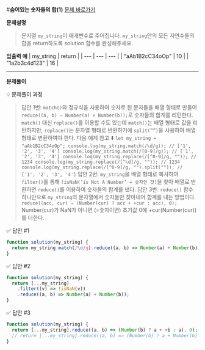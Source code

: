 #**숨어있는 숫자들의 합(1)**
[문제 바로가기](https://school.programmers.co.kr/learn/courses/30/lessons/120851)

**문제설명**

> 문자열 `my_string`이 매개변수로 주어집니다. `my_string`안의 모든 자연수들의 합을 return하도록 solution 함수를 완성해주세요.

**입출력 예**
| my_string | return |
| --- | --- | --- |
| "aAb1B2cC34oOp" | 10 |
| "1a2b3c4d123" | 16 |

---

**문제풀이**

💡 문제풀이 과정

> 답안 1번: `match()`와 정규식을 사용하여 숫자로 된 문자들을 배열 형태로 만들어 `reduce((a, b) ⇒ Number(a) + Number(b));`로 숫자들의 합계를 리턴한다. `match()` 대신 `replace()`를 이용할 수도 있는데 `match()`는 배열 형태로 값을 리턴하지만, `replace()`는 문자열 형태로 반환하기에 `split(””)`을 사용하여 배열 형태로 변환하여야 한다. 다음 예제 참고 ⬇️
> `let my_string = "aAb1B2cC34oOp";
console.log(my_string.match(/\d/g)); // ['1', '2', '3', '4']
console.log(my_string.match(/[0-9]/g)); // ['1', '2', '3', '4']
console.log(my_string.replace(/[^0-9]/g, "")); // 1234
console.log(my_string.replace(/[^\d]/g, "")); // 1234
console.log(my_string.replace(/[^0-9]/g, "").split("")); // ['1', '2', '3', '4']`
> 답안 2번: `my_string`을 배열 형태로 복사하여 `filter()`를 통해 `!isNaN(’is Not A Number’ = 숫자인 것)`을 찾아 배열로 반환하면 `reduce()`를 이용하여 숫자들의 합계를 낸다.
> 답안 3번: `reduce()` 함수 하나만으로 `my_string`의 문자열에서 숫자들만 찾아내어 합계를 내는 방법이다. `reduce((acc, cur) ⇒ (Number(cur) ? acc + +cur : acc), 0);` Number(cur)가 NaN가 아니면 (=숫자이면) 초기값 0에 +cur(Number(cur))를 더한다.

✅ 답안 #1

```javascript
function solution(my_string) {
  return my_string.match(/\d/g).reduce((a, b) => Number(a) + Number(b));
}
```

✅ 답안 #2

```javascript
function solution(my_string) {
  return [...my_string]
    .filter((v) => !isNaN(v))
    .reduce((a, b) => Number(a) + Number(b));
}
```

✅ 답안 #3

```javascript
function solution(my_string) {
  return [...my_string].reduce((a, b) => (Number(b) ? a + +b : a), 0);
  // return [...my_string].reduce((a, b) => (Number(b) ? a + Number(b) : a), 0);
}
```
